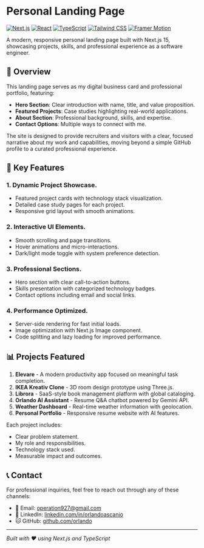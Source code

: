 # Personal Landing Page

[![Next.js](https://img.shields.io/badge/Next.js-15-black?style=for-the-badge&logo=next.js)](https://nextjs.org/)
[![React](https://img.shields.io/badge/React-19-blue?style=for-the-badge&logo=react)](https://reactjs.org/)
[![TypeScript](https://img.shields.io/badge/TypeScript-5-blue?style=for-the-badge&logo=typescript)](https://www.typescriptlang.org/)
[![Tailwind CSS](https://img.shields.io/badge/Tailwind_CSS-4-38B2AC?style=for-the-badge&logo=tailwind-css)](https://tailwindcss.com/)
[![Framer Motion](https://img.shields.io/badge/Framer_Motion-12-black?style=for-the-badge&logo=framer)](https://www.framer.com/motion/)

A modern, responsive personal landing page built with Next.js 15, showcasing projects, skills, and professional experience as a software engineer.

## 🌟 Overview

This landing page serves as my digital business card and professional portfolio, featuring:

- **Hero Section**: Clear introduction with name, title, and value proposition.
- **Featured Projects**: Case studies highlighting real-world applications.
- **About Section**: Professional background, skills, and expertise.
- **Contact Options**: Multiple ways to connect with me.

The site is designed to provide recruiters and visitors with a clear, focused narrative about my work and capabilities, moving beyond a simple GitHub profile to a curated professional experience.

## 🚀 Key Features

### 1. Dynamic Project Showcase.
- Featured project cards with technology stack visualization.
- Detailed case study pages for each project.
- Responsive grid layout with smooth animations.

### 2. Interactive UI Elements.
- Smooth scrolling and page transitions.
- Hover animations and micro-interactions.
- Dark/light mode toggle with system preference detection.

### 3. Professional Sections.
- Hero section with clear call-to-action buttons.
- Skills presentation with categorized technology badges.
- Contact options including email and social links.

### 4. Performance Optimized.
- Server-side rendering for fast initial loads.
- Image optimization with Next.js Image component.
- Code splitting and lazy loading for improved performance.

## 📊 Projects Featured

1. **Elevare** - A modern productivity app focused on meaningful task completion.
2. **IKEA Kreativ Clone** - 3D room design prototype using Three.js.
3. **Librora** - SaaS-style book management platform with global cataloging.
4. **Orlando AI Assistant** - Resume Q&A chatbot powered by Gemini API.
5. **Weather Dashboard** - Real-time weather information with geolocation.
6. **Personal Portfolio** - Responsive resume website with AI features.

Each project includes:
- Clear problem statement.
- My role and responsibilities.
- Technology stack used.
- Measurable impact and outcomes.


## 📞 Contact

For professional inquiries, feel free to reach out through any of these channels:

- 📧 Email: [operation927@gmail.com](mailto:operation927@gmail.com)
- 💼 LinkedIn: [linkedin.com/in/orlandoascanio](https://orlandoascanio.com/?src=landing&project=linkedin)
- 🐱 GitHub: [github.com/orlando](https://orlandoascanio.com/?src=landing&project=main)

---

*Built with ❤️ using Next.js and TypeScript*